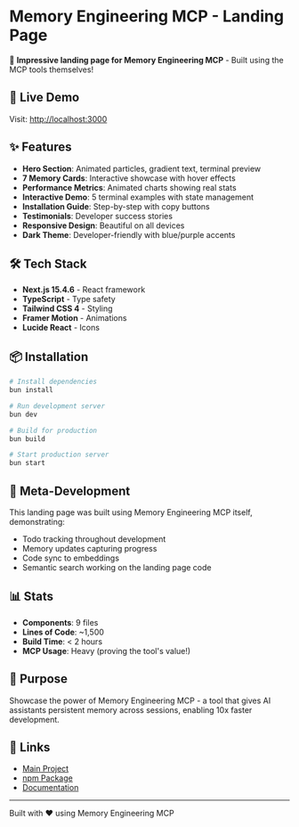 # Memory Engineering MCP - Landing Page

🎉 **Impressive landing page for Memory Engineering MCP** - Built using the MCP tools themselves!

## 🚀 Live Demo

Visit: [http://localhost:3000](http://localhost:3000)

## ✨ Features

- **Hero Section**: Animated particles, gradient text, terminal preview
- **7 Memory Cards**: Interactive showcase with hover effects
- **Performance Metrics**: Animated charts showing real stats
- **Interactive Demo**: 5 terminal examples with state management
- **Installation Guide**: Step-by-step with copy buttons
- **Testimonials**: Developer success stories
- **Responsive Design**: Beautiful on all devices
- **Dark Theme**: Developer-friendly with blue/purple accents

## 🛠️ Tech Stack

- **Next.js 15.4.6** - React framework
- **TypeScript** - Type safety
- **Tailwind CSS 4** - Styling
- **Framer Motion** - Animations
- **Lucide React** - Icons

## 📦 Installation

```bash
# Install dependencies
bun install

# Run development server
bun dev

# Build for production
bun build

# Start production server
bun start
```

## 🧠 Meta-Development

This landing page was built using Memory Engineering MCP itself, demonstrating:
- Todo tracking throughout development
- Memory updates capturing progress
- Code sync to embeddings
- Semantic search working on the landing page code

## 📊 Stats

- **Components**: 9 files
- **Lines of Code**: ~1,500
- **Build Time**: < 2 hours
- **MCP Usage**: Heavy (proving the tool's value!)

## 🎯 Purpose

Showcase the power of Memory Engineering MCP - a tool that gives AI assistants persistent memory across sessions, enabling 10x faster development.

## 🔗 Links

- [Main Project](https://github.com/romiluz13/memory-engineering-mcp)
- [npm Package](https://www.npmjs.com/package/memory-engineering-mcp)
- [Documentation](https://github.com/romiluz13/memory-engineering-mcp/blob/main/README.md)

---

Built with ❤️ using Memory Engineering MCP
